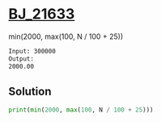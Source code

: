 # [BJ_21633](https://acmicpc.net/problem/21633)

min(2000, max(100, N / 100 + 25))

```txt
Input: 300000
Output:
2000.00
```

## Solution

```py
print(min(2000, max(100, N / 100 + 25)))
```
